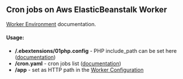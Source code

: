 ## Cron jobs on Aws ElasticBeanstalk Worker

[Worker Environment](http://docs.aws.amazon.com/elasticbeanstalk/latest/dg/using-features-managing-env-tiers.html) documentation.

#### Usage:

- **/.ebextensions/01php.config** - PHP include_path can be set here ([documentation](http://docs.aws.amazon.com/elasticbeanstalk/latest/dg/ebextensions.html))
- **/cron.yaml** - cron jobs list ([documentation](https://docs.aws.amazon.com/elasticbeanstalk/latest/dg/using-features-managing-env-tiers.html#worker-periodictasks))
- **/app** - set as HTTP path in the [Worker Configuration](http://docs.aws.amazon.com/elasticbeanstalk/latest/dg/using-features-managing-env-tiers.html#using-features-managing-env-tiers-worker-settings)